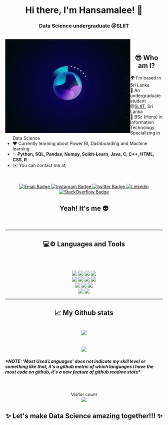 <h1 align="center">Hi there, I'm Hansamalee! 👋</h1> 
<h3 align="center">Data Science undergraduate @SLIIT</h3>

<br>
<img align="left" height="300rem" alt="GIF" src="ai.gif" style="display: block; margin: auto;"/>
<!-- <img align="right" height="150rem" alt="GIF" src="https://cdn.dribbble.com/users/3528077/screenshots/9072743/media/71859897f522041a420893ce7d27843b.gif" /> -->
<br>
<h2 align="center">😎 Who am I?</h2>

- 🌍  I'm based in Sri Lanka
- 🔭 An undergraduate student @[SLIIT](https://www.sliit.lk/), Sri Lanka
- 🧠  BSc (Hons) in Information Technology Specializing in Data Science
- ❤️ Currently learning about Power BI, Dashboarding and Machine learning
- ✨ <b>Python, SQL, Pandas, Numpy, Scikit-Learn, Java, C, C++, HTML, CSS, R</b>
- ✉️  You can contact me at,


<br>
<p align="center">
  <a target="_blank" href="mailto:hansamaleeekanayake3006@gmail.com">
   <img src="https://img.shields.io/badge/Gmail-D14836?style=for-the-badge&logo=gmail&logoColor=white" alt="Email Badge">
  </a>
  <a target="_blank" href="https://www.instagram.com/hansa_0630/">
   <img src="https://img.shields.io/badge/Instagram-E4405F?style=for-the-badge&logo=instagram&logoColor=white" alt="Instagram Badge">
  </a>
  <a target="_blank" href="https://twitter.com/hansamalee/">
   <img src="https://img.shields.io/badge/Twitter-1DA1F2?style=for-the-badge&logo=twitter&logoColor=white" alt="twitter Badge">
  </a>
  <a target="_blank" href="https://www.linkedin.com/in/hansamaleeekanayake/">
   <img src="https://img.shields.io/badge/LinkedIn-0077B5?style=for-the-badge&logo=linkedin&logoColor=white" alt="Linkedin">
  </a>
  <a target="_blank" href="https://stackoverflow.com/users/23566897/hansamalee-ekanayake">
   <img src="https://img.shields.io/badge/Stack_Overflow-FE7A16?style=for-the-badge&logo=stack-overflow&logoColor=white" alt="StackOverflow Badge">
  </a>
</p>

<h2 align="center">Yeah! It's me 👽</h2>
<br>

-----
 <h2 align="center">💻⚙ Languages and Tools </h2>
   <br>
   <p align="center"> 
     <br>
    <img height="35rem" src="https://img.shields.io/badge/Python-14354C?style=for-the-badge&logo=python&logoColor=white" />
    <img height="35rem" src="https://img.shields.io/badge/R-276DC3?style=for-the-badge&logo=R&logoColor=white" />
    <img height="35rem" src="https://img.shields.io/badge/Java-ED8B00?style=for-the-badge&logo=java&logoColor=white" />
    <img height="35rem" src="https://img.shields.io/badge/JavaScript-F7DF1E?style=for-the-badge&logo=javascript&logoColor=black" />
    <br>
    <img height="35rem" src="https://img.shields.io/badge/HTML5-E34F26?style=for-the-badge&logo=html5&logoColor=white" />
    <img height="35rem" src="https://img.shields.io/badge/CSS3-1572B6?style=for-the-badge&logo=css3&logoColor=white" />
    <img height="35rem" src="https://img.shields.io/badge/React-61DAFB?style=for-the-badge&logo=react&logoColor=black" />
    <img height="35rem" src="https://img.shields.io/badge/Express.js-000000?style=for-the-badge&logo=express&logoColor=white" />
    <br>
    <img height="35rem" src="https://img.shields.io/badge/Node.js-43853D?style=for-the-badge&logo=node.js&logoColor=white" />
    <img height="35rem" src="https://img.shields.io/badge/MongoDB-4EA94B?style=for-the-badge&logo=mongodb&logoColor=white" />
    <img height="35rem" src="https://img.shields.io/badge/Postman-FF6C37?style=for-the-badge&logo=postman&logoColor=white" />
    <br>
    <img height="35rem" src="https://img.shields.io/badge/Visual_Studio-5C2D91?style=for-the-badge&logo=visual-studio&logoColor=white" />
    <img height="35rem" src="https://img.shields.io/badge/Pycharm-000000?style=for-the-badge&logo=pycharm&logoColor=black&color=linear-gradient(145deg, #A7E46C, #30D788, #F4F64D, #D1EEF6)&labelColor=30D788" />




<br />

-----

<h2 align="center">📈 My Github stats</h2>
  <br>
<div align="center">
  <a href="https://github.com/Hansamalee0630/github-readme-stats">
    <img height=200 src="https://github-readme-stats.vercel.app/api?username=Hansamalee0630&show_icons=true&theme=prussian&&bg_color=00000000" />
  </a>
  <br>
  <br>
  <br>
  <a href="https://github.com/Hansamalee0630/convoychat">
    <img height=200 src="https://github-readme-stats.vercel.app/api/top-langs?username=Hansamalee0630&layout=compact&langs_count=8&card_width=320&theme=prussian&&bg_color=00000000" />
  </a>
</div>

<h5><i>*NOTE: 'Most Used Languages' does not indicate my skill level or something like that, it's a github metric of which languages i have the most code on github, it's a new feature of github readme stats*</i></h5>

<br>

 
 <p align="center"> 
  Visitor count<br>
  <img src="https://profile-counter.glitch.me/Hansamalee0630/count.svg" />
 </p>

<h2 align="center">✨ Let's make Data Science amazing together!!! ✨</h2>
